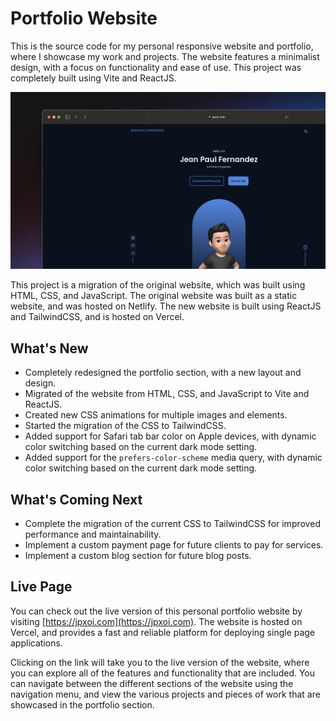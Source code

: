 # Portfolio Website

This is the source code for my personal responsive website and portfolio, where I showcase my work and projects. The website features a minimalist design, with a focus on functionality and ease of use. This project was completely built using Vite and ReactJS.

![Mockup of the website.](/public/img/social-card.webp)

This project is a migration of the original website, which was built using HTML, CSS, and JavaScript. The original website was built as a static website, and was hosted on Netlify. The new website is built using ReactJS and TailwindCSS, and is hosted on Vercel.

## What's New

* Completely redesigned the portfolio section, with a new layout and design.
* Migrated of the website from HTML, CSS, and JavaScript to Vite and ReactJS.
* Created new CSS animations for multiple images and elements.
* Started the migration of the CSS to TailwindCSS.
* Added support for Safari tab bar color on Apple devices, with dynamic color switching based on the current dark mode setting.
* Added support for the `prefers-color-scheme` media query, with dynamic color switching based on the current dark mode setting.

## What's Coming Next

* Complete the migration of the current CSS to TailwindCSS for improved performance and maintainability.
* Implement a custom payment page for future clients to pay for services.
* Implement a custom blog section for future blog posts.

## Live Page

You can check out the live version of this personal portfolio website by visiting [https://jpxoi.com](https://jpxoi.com). The website is hosted on Vercel, and provides a fast and reliable platform for deploying single page applications.

Clicking on the link will take you to the live version of the website, where you can explore all of the features and functionality that are included. You can navigate between the different sections of the website using the navigation menu, and view the various projects and pieces of work that are showcased in the portfolio section.
